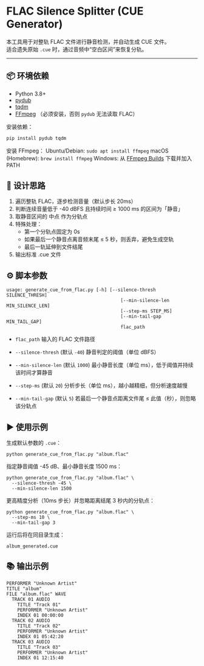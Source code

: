 # FLAC Silence Splitter (CUE Generator)

本工具用于对整轨 FLAC 文件进行静音检测，并自动生成 CUE 文件。  
适合遗失原始 `.cue` 时，通过音频中“空白区间”来恢复分轨。

---

## 📦 环境依赖

- Python 3.8+
- [pydub](https://github.com/jiaaro/pydub)
- [tqdm](https://github.com/tqdm/tqdm)
- [FFmpeg](https://ffmpeg.org/) （必须安装，否则 `pydub` 无法读取 FLAC）

安装依赖：
```bash
pip install pydub tqdm
```

安装 FFmpeg：
Ubuntu/Debian: `sudo apt install ffmpeg`
macOS (Homebrew): `brew install ffmpeg`
Windows: 从 [FFmpeg Builds](https://www.gyan.dev/ffmpeg/builds/) 下载并加入 PATH

## 🧩 设计思路

1. 遍历整轨 FLAC，逐步检测音量（默认步长 20ms）
2. 判断连续音量低于 -40 dBFS 且持续时间 ≥ 1000 ms 的区间为「静音」
3. 取静音区间的 中点 作为分轨点
4. 特殊处理：
   - 第一个分轨点固定为 0s
   - 如果最后一个静音点离音频末尾 ≤ 5 秒，则丢弃，避免生成空轨
   - 最后一轨延伸到文件结尾
5. 输出标准 .cue 文件

## ⚙️ 脚本参数
```
usage: generate_cue_from_flac.py [-h] [--silence-thresh SILENCE_THRESH]
                                          [--min-silence-len MIN_SILENCE_LEN]
                                          [--step-ms STEP_MS]
                                          [--min-tail-gap MIN_TAIL_GAP]
                                          flac_path
```

- `flac_path`
   输入的 FLAC 文件路径
  
- `--silence-thresh` (默认 `-40`)
   静音判定的阈值（单位 dBFS）

- `--min-silence-len` (默认 `1000`)
   最小静音长度（单位 ms），低于阈值并持续该时间才算静音

- `--step-ms` (默认 `20`)
   分析步长（单位 ms），越小越精细，但分析速度越慢
  
- `--min-tail-gap` (默认 `5`)
   若最后一个静音点距离文件尾 ≤ 此值（秒），则忽略该分轨点

## ▶️ 使用示例

生成默认参数的 `.cue`：
```
python generate_cue_from_flac.py "album.flac"
```

指定静音阈值 -45 dB、最小静音长度 1500 ms：
```
python generate_cue_from_flac.py "album.flac" \
  --silence-thresh -45 \
  --min-silence-len 1500
```

更高精度分析（10ms 步长）并忽略距离结尾 3 秒内的分轨点：
```
python generate_cue_from_flac.py "album.flac" \
  --step-ms 10 \
  --min-tail-gap 3
```

运行后将在同目录生成：
```
album_generated.cue
```
## 📚 输出示例

```
PERFORMER "Unknown Artist"
TITLE "album"
FILE "album.flac" WAVE
  TRACK 01 AUDIO
    TITLE "Track 01"
    PERFORMER "Unknown Artist"
    INDEX 01 00:00:00
  TRACK 02 AUDIO
    TITLE "Track 02"
    PERFORMER "Unknown Artist"
    INDEX 01 05:42:20
  TRACK 03 AUDIO
    TITLE "Track 03"
    PERFORMER "Unknown Artist"
    INDEX 01 12:15:40
```
